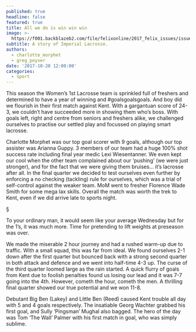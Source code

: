 ```yaml
---
published: true
headline: false
featured: true
title: All we do is win win win
image: >-
  https://f001.backblazeb2.com/file/felixonline/2017_felix_issues/issue_1672/1672_sport_lacrosse.jpg
subtitle: A story of Imperial Lacrosse.
authors:
  - charlotte_morphet
  - greg_poyser
date: '2017-10-20 12:00:00'
categories:
  - sport
---
```

This season the Women’s 1st Lacrosse team is sprinkled full of freshers and determined to have a year of winning and #goalsgoalsgoals. And boy did we flourish in their first match against Kent. 
With a gargantuan score of 24-3, we couldn’t have succeeded more in showing them who’s boss. With goals left, right and centre from seniors and freshers alike, we challenged ourselves to practise our settled play and focussed on playing smart lacrosse. 

Charlotte Morphet was our top goal scorer with 9 goals, although our top assister was Arianna Guppy. 3 members of our team had a huge 100% shot success rate including final year medic Lexi Wiesentanner. We even kept our cool when the other team complained about our ‘pushing’ (we were just stronger), and for the fact that we were giving them bruises… it’s lacrosse after all. In the final quarter we decided to test ourselves even further by enforcing a no checking (tackling) rule for ourselves, which was a trial of self-control against the weaker team. MoM went to fresher Florence Wade Smith for some mega lax skills. Overall the match was worth the trek to Kent, even if we did arrive late to sports night. 

§

To your ordinary man, it would seem like your average Wednesday but for the 1’s, it was much more. Time for pretending to lift weights at preseason was over.

We made the miserable 2 hour journey and had a rushed warm-up due to traffic. With a small squad, this was far from ideal. We found ourselves 2-1 down after the first quarter but bounced back with a strong second quarter in both attack and defence and we went into half-time 4-3 up. The curse of the third quarter loomed large as the rain started. A quick flurry of goals from Kent due to foolish penalties found us losing our lead and it was 7-7 going into the 4th. However, cometh the hour, cometh the men. A thrilling final quarter showed our true potential and we won 11-8.

Debutant Big Ben (Lakey) and Little Ben (Reed) caused Kent trouble all day with 5 and 4 goals respectively. The insatiable Georg Wachter grabbed his first goal, and Sully ‘Pingsman’ Mughal also bagged. The hero of the day was Tom ‘The Wall’ Palmer with his first match in goal, who was simply sublime.

